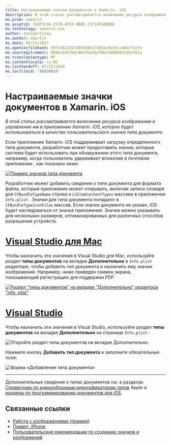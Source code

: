 ```yaml
---
title: Настраиваемые значки документов в Xamarin. iOS
description: В этой статье рассматривается включение ресурса изображения и управление им в приложении Xamarin. iOS, которое будет использоваться в качестве пользовательского значка типа документа.
ms.prod: xamarin
ms.assetid: 7A3F3C94-2578-4F53-9B8E-25714F48BDD6
ms.technology: xamarin-ios
author: davidortinau
ms.author: daortin
ms.date: 05/23/2017
ms.openlocfilehash: 09fc582182729d3d8e17b85ac0a3ecc4bdcfce7e
ms.sourcegitcommit: 008bcbd37b6c96a7be2baf0633d066931d41f61a
ms.translationtype: MT
ms.contentlocale: ru-RU
ms.lasthandoff: 07/22/2020
ms.locfileid: "86939819"
---
```

# <a name="custom-document-icons-in-xamarinios"></a>Настраиваемые значки документов в Xamarin. iOS

_В этой статье рассматривается включение ресурса изображения и управление им в приложении Xamarin. iOS, которое будет использоваться в качестве пользовательского значка типа документа._

Если приложение Xamarin. iOS поддерживает загрузку определенного типа документа, разработчик может предоставить значки, которые система будет использовать при обнаружении этого типа документа, например, когда пользователь удерживает вложение в *почтовом приложении* , как показано ниже:

 [![Пример значков типа документа](custom-document-types-images/17.png)](custom-document-types-images/17.png#lightbox)

Разработчик может добавить сведения о типе документа для формата файла, который приложение может открывать, включая записи словаря для `CFBundleTypeName` строки и `LSItemContentTypes` массива в приложении `Info.plist` . Значки для типа документа попадают в `CFBundleTypeIconFiles` массив. Если значок документа не указан, iOS будет наследоваться от значка приложения.
Значки можно указывать для нескольких размеров, оптимизированных для различных способов разрешения устройств. 

# <a name="visual-studio-for-mac"></a>[Visual Studio для Mac](#tab/macos)

Чтобы назначить эти значения в Visual Studio для Mac, используйте раздел **типы документов** на вкладке **Дополнительно** в `Info.plist` редакторе, чтобы добавить тип документа и назначить ему значки изображений. Например, ниже приведен снимок экрана, показывающий регистрацию для поддержки PDF:

 [![Раздел "типы документов" на вкладке "Дополнительно" редактора "info. plist"](custom-document-types-images/18.png)](custom-document-types-images/18.png#lightbox)

# <a name="visual-studio"></a>[Visual Studio](#tab/windows)

Чтобы назначить эти значения в Visual Studio, используйте раздел **типы документов** на вкладке **Дополнительно** на странице `Info.plist` :

 ![Откройте раздел типы документов на вкладке Дополнительно.](custom-document-types-images/doc01w.png)

Нажмите кнопку **Добавить тип документа** и заполните обязательные поля:

![Форма «Добавление типа документа»](custom-document-types-images/doc02w.png)

-----

Дополнительные сведения о типах документов см. в разделах [Справочник по единообразным идентификаторам типов](https://developer.apple.com/library/ios/#documentation/Miscellaneous/Reference/UTIRef/Articles/System-DeclaredUniformTypeIdentifiers.html) Apple и [разделы по программированию документов для iOS](https://developer.apple.com/library/ios/#documentation/FileManagement/Conceptual/DocumentInteraction_TopicsForIOS/Introduction/Introduction.html).

## <a name="related-links"></a>Связанные ссылки

- [Работа с изображениями (пример)](https://docs.microsoft.com/samples/xamarin/ios-samples/workingwithimages)
- [Привет, iPhone](~/ios/get-started/hello-ios/index.md)
- [Пользовательские рекомендации по созданию значков и изображений](https://developer.apple.com/library/ios/#documentation/UserExperience/Conceptual/MobileHIG/IconsImages/IconsImages.html)
